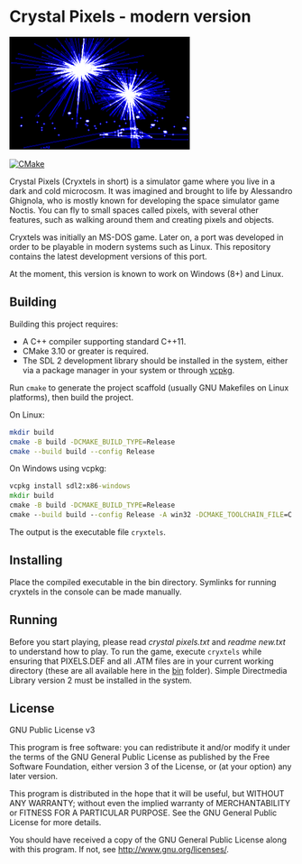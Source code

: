 # Crystal Pixels - modern version

![Screenshot from Crystal Pixels](screenshot.png)

[![CMake](https://github.com/Enet4/cryxtels/actions/workflows/ci.yml/badge.svg)](https://github.com/Enet4/cryxtels/actions/workflows/ci.yml)

Crystal Pixels (Cryxtels in short) is a simulator game where you live in a dark and cold microcosm. It was imagined and brought to life by Alessandro Ghignola, who is mostly known for developing the space simulator game Noctis. You can fly to small spaces called pixels, with several other features, such as walking around them and creating pixels and objects.

Cryxtels was initially an MS-DOS game. Later on, a port was developed in order to be playable in modern systems such as Linux. This repository contains the latest development versions of this port.

At the moment, this version is known to work on Windows (8+) and Linux.

## Building

Building this project requires:

- A C++ compiler supporting standard C++11.
- CMake 3.10 or greater is required.
- The SDL 2 development library should be installed in the system,
  either via a package manager in your system
  or through [vcpkg](https://github.com/microsoft/vcpkg).

Run `cmake` to generate the project scaffold
(usually GNU Makefiles on Linux platforms),
then build the project.

On Linux:

```sh
mkdir build
cmake -B build -DCMAKE_BUILD_TYPE=Release
cmake --build build --config Release
```

On Windows using vcpkg:

```bat
vcpkg install sdl2:x86-windows
mkdir build
cmake -B build -DCMAKE_BUILD_TYPE=Release
cmake --build build --config Release -A win32 -DCMAKE_TOOLCHAIN_FILE=C:/path/to/vcpkg/scripts/buildsystems/vcpkg.cmake
```

The output is the executable file `cryxtels`.

## Installing

Place the compiled executable in the bin directory.
Symlinks for running cryxtels in the console can be made manually.

## Running

Before you start playing, please read *crystal pixels.txt* and *readme new.txt* to understand how to play.
To run the game, execute `cryxtels` while ensuring that
PIXELS.DEF and all .ATM files are in your current working directory
(these are all available here in the [bin](bin) folder).
Simple Directmedia Library version 2 must be installed in the system.

## License

GNU Public License v3

This program is free software: you can redistribute it and/or modify
it under the terms of the GNU General Public License as published by
the Free Software Foundation, either version 3 of the License, or
(at your option) any later version.

This program is distributed in the hope that it will be useful,
but WITHOUT ANY WARRANTY; without even the implied warranty of
MERCHANTABILITY or FITNESS FOR A PARTICULAR PURPOSE.  See the
GNU General Public License for more details.

You should have received a copy of the GNU General Public License
along with this program.  If not, see <http://www.gnu.org/licenses/>.

